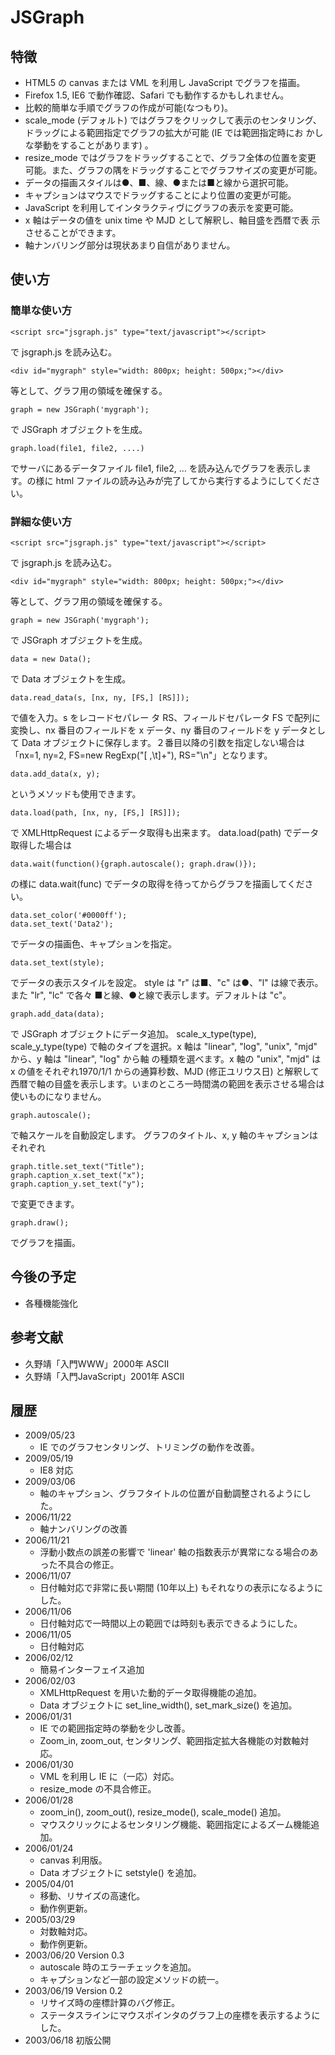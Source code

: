# JSGraph

## 特徴

- HTML5 の canvas または VML を利用し JavaScript でグラフを描画。
- Firefox 1.5, IE6 で動作確認、Safari でも動作するかもしれません。
- 比較的簡単な手順でグラフの作成が可能(なつもり)。
- scale_mode (デフォルト) ではグラフをクリックして表示のセンタリング、 ドラッグによる範囲指定でグラフの拡大が可能 (IE では範囲指定時にお かしな挙動をすることがあります) 。
- resize_mode ではグラフをドラッグすることで、グラフ全体の位置を変更 可能。また、グラフの隅をドラッグすることでグラフサイズの変更が可能。
- データの描画スタイルは●、■、線、●または■と線から選択可能。
- キャプションはマウスでドラッグすることにより位置の変更が可能。
- JavaScript を利用してインタラクティヴにグラフの表示を変更可能。
- x 軸はデータの値を unix time や MJD として解釈し、軸目盛を西暦で表 示させることができます。
- 軸ナンバリング部分は現状あまり自信がありません。

## 使い方
### 簡単な使い方

	<script src="jsgraph.js" type="text/javascript"></script>
で jsgraph.js を読み込む。

	<div id="mygraph" style="width: 800px; height: 500px;"></div>
等として、グラフ用の領域を確保する。

	graph = new JSGraph('mygraph');
で JSGraph オブジェクトを生成。

	graph.load(file1, file2, ....)
でサーバにあるデータファイル file1, file2, ... を読み込んでグラフを表示します。<body onload="graph.load(file1, file2)">の様に html ファイルの読み込みが完了してから実行するようにしてください。

### 詳細な使い方

	<script src="jsgraph.js" type="text/javascript"></script>
で jsgraph.js を読み込む。

	<div id="mygraph" style="width: 800px; height: 500px;"></div>
等として、グラフ用の領域を確保する。

	graph = new JSGraph('mygraph');
で JSGraph オブジェクトを生成。

	data = new Data();
で Data オブジェクトを生成。

	data.read_data(s, [nx, ny, [FS,] [RS]]);
で値を入力。s をレコードセパレー タ RS、フィールドセパレータ FS で配列に変換し、nx 番目のフィールドを x データ、ny 番目のフィールドを y データとして Data オブジェクトに保存します。２番目以降の引数を指定しない場合は 「nx=1, ny=2, FS=new RegExp("[ ,\t]+"), RS="\n"」となります。

	data.add_data(x, y);
というメソッドも使用できます。

	data.load(path, [nx, ny, [FS,] [RS]]);
で XMLHttpRequest によるデータ取得も出来ます。 data.load(path) でデータ取得した場合は

	data.wait(function(){graph.autoscale(); graph.draw()});
の様に data.wait(func) でデータの取得を待ってからグラフを描画してください。

	data.set_color('#0000ff');
	data.set_text('Data2');
でデータの描画色、キャプションを指定。

	data.set_text(style);
でデータの表示スタイルを設定。
style は "r" は■、"c" は●、"l" は線で表示。また "lr", "lc" で各々 ■と線、●と線で表示します。デフォルトは "c"。

	graph.add_data(data);
で JSGraph オブジェクトにデータ追加。
scale_x_type(type), scale_y_type(type) で軸のタイプを選択。x 軸は "linear", "log", "unix", "mjd" から、y 軸は "linear", "log" から軸 の種類を選べます。x 軸の "unix", "mjd" は x の値をそれぞれ1970/1/1 からの通算秒数、MJD (修正ユリウス日) と解釈して西暦で軸の目盛を表示します。いまのところ一時間満の範囲を表示させる場合は使いものになりません。

	graph.autoscale();
で軸スケールを自動設定します。
グラフのタイトル、x, y 軸のキャプションはそれぞれ

	graph.title.set_text("Title");
	graph.caption_x.set_text("x");
	graph.caption_y.set_text("y");
で変更できます。

	graph.draw();
でグラフを描画。

## 今後の予定

- 各種機能強化

## 参考文献

- 久野靖「入門WWW」2000年 ASCII
- 久野靖「入門JavaScript」2001年 ASCII

## 履歴

- 2009/05/23
	- IE でのグラフセンタリング、トリミングの動作を改善。
- 2009/05/19
	- IE8 対応
- 2009/03/06
	- 軸のキャプション、グラフタイトルの位置が自動調整されるようにした。
- 2006/11/22
	- 軸ナンバリングの改善
- 2006/11/21
	- 浮動小数点の誤差の影響で 'linear' 軸の指数表示が異常になる場合のあった不具合の修正。
- 2006/11/07
	- 日付軸対応で非常に長い期間 (10年以上) もそれなりの表示になるようにした。
- 2006/11/06
	- 日付軸対応で一時間以上の範囲では時刻も表示できるようにした。
- 2006/11/05
	- 日付軸対応
- 2006/02/12
	- 簡易インターフェイス追加
- 2006/02/03
	- XMLHttpRequest を用いた動的データ取得機能の追加。
	- Data オブジェクトに set_line_width(), set_mark_size() を追加。
- 2006/01/31
	- IE での範囲指定時の挙動を少し改善。
	- Zoom_in, zoom_out, センタリング、範囲指定拡大各機能の対数軸対応。
- 2006/01/30
	- VML を利用し IE に（一応）対応。
	- resize_mode の不具合修正。
- 2006/01/28
	- zoom_in(), zoom_out(), resize_mode(), scale_mode() 追加。
	- マウスクリックによるセンタリング機能、範囲指定によるズーム機能追加。
- 2006/01/24
	- canvas 利用版。
	- Data オブジェクトに setstyle() を追加。
- 2005/04/01
	- 移動、リサイズの高速化。
	- 動作例更新。
- 2005/03/29
	- 対数軸対応。
	- 動作例更新。
- 2003/06/20 Version 0.3
	- autoscale 時のエラーチェックを追加。
	- キャプションなど一部の設定メソッドの統一。
- 2003/06/19 Version 0.2
	- リサイズ時の座標計算のバグ修正。
	- ステータスラインにマウスポインタのグラフ上の座標を表示するようにした。
- 2003/06/18 初版公開
